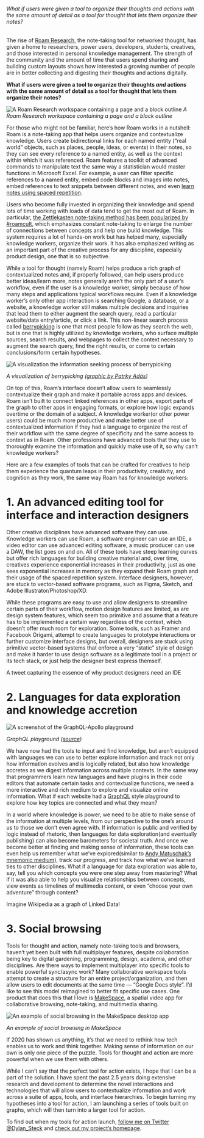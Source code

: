###### What if users were given a tool to organize their thoughts and actions with the same amount of detail as a tool for thought that lets them organize their notes?

The rise of [Roam Research](https://roamresearch.com/), the note-taking tool for networked thought, has given a home to researchers, power users, developers, students, creatives, and those interested in personal knowledge management. The strength of the community and the amount of time that users spend sharing and building custom layouts shows how interested a growing number of people are in better collecting and digesting their thoughts and actions digitally.

**What if users were given a tool to organize their thoughts _and_ actions with the same amount of detail as a tool for thought that lets them organize their notes?**

![A Roam Research workspace containing a page and a block outline](Media/RoamResearchWorkspace.png)
*A Roam Research workspace containing a page and a block outline*

For those who might not be familiar, here’s how Roam works in a nutshell: Roam is a note-taking app that helps users organize and contextualize knowledge. Users create bidirectional links for each named entity (“real world” objects, such as places, people, ideas, or events) in their notes, so they can see every reference to a named entity, as well as the context within which it was referenced. Roam features a toolkit of advanced commands to manipulate text the same way a statistician would master functions in Microsoft Excel. For example, a user can filter specific references to a named entity, embed code blocks and images into notes, embed references to text snippets between different notes, and even [learn notes using spaced repetition](https://nesslabs.com/spaced-repetition-roam-research).

Users who become fully invested in organizing their knowledge and spend lots of time working with loads of data tend to get the most out of Roam. In particular, [the Zettlekasten note-taking method has been popularized by #roamcult](https://eugeneyan.com/writing/note-taking-zettelkasten/), which emphasizes constant note-taking to enlarge the number of connections between concepts and help one build knowledge. This system requires a lot of hands-on work but has helped many, especially knowledge workers, organize their work. It has also emphasized writing as an important part of the creative process for any discipline, especially product design, one that is so subjective.

While a tool for thought (namely Roam) helps produce a rich graph of contextualized notes and, if properly followed, can help users produce better ideas/learn more, notes generally aren’t the only part of a user’s workflow, even if the user is a knowledge worker, simply because of how many steps and applications typical workflows require. Even if a knowledge worker’s only other app interaction is searching Google, a database, or a website, a knowledge worker still makes multiple decisions and inquiries that lead them to either augment the search query, read a particular website/data entry/article, or click a link. This non-linear search process called [berrypicking](https://www.researchgate.net/publication/237730116_'Berrypicking'_in_History_A_user-centered_approach_to_bibliographic_interfaces) is one that most people follow as they search the web, but is one that is highly utilized by knowledge workers, who surface multiple sources, search results, and webpages to collect the context necessary to augment the search query, find the right results, or come to certain conclusions/form certain hypotheses.

![A visualization the information seeking process of berrypicking](Media/BerrypickingSearch.png)

*A visualization of berrypicking ([graphic by Patrky Adás](https://medium.com/free-code-camp/browserhistory-2abad38022b1#.5aezub8z2))*

On top of this, Roam’s interface doesn’t allow users to seamlessly contextualize their graph and make it portable across apps and devices. Roam isn’t built to connect linked references in other apps, export parts of the graph to other apps in engaging formats, or explore how logic expands overtime or the domain of a subject. A knowledge worker(or other power users) could be much more productive and make better use of contextualized information if they had a language to organize the rest of their workflow with the same degree of specificity and the same access to context as in Roam. Other professions have advanced tools that they use to thoroughly examine the information and quickly make use of it, so why can’t knowledge workers?

Here are a few examples of tools that can be crafted for creatives to help them experience the quantum leaps in their productivity, creativity, and cognition as they work, the same way Roam has for knowledge workers:

# 1. An advanced editing tool for interface and interaction designers

Other creative disciplines have advanced software they can use. Knowledge workers can use Roam, a software engineer can use an IDE, a video editor can use advanced editing software, a music producer can use a DAW, the list goes on and on. All of these tools have steep learning curves but offer rich languages for building creative material and, over time, creatives experience exponential increases in their productivity, just as one sees exponential increases in memory as they expand their Roam graph and their usage of the spaced repetition system. Interface designers, however, are stuck to vector-based software programs, such as Figma, Sketch, and Adobe Illustrator/Photoshop/XD.

While these programs are easy to use and allow designers to streamline certain parts of their workflow, motion design features are limited, as are design system features, which seem too primitive and assume that a feature has to be implemented a certain way regardless of the context, which doesn’t offer much room for exploration. Some tools, such as Framer and Facebook Origami, attempt to create languages to prototype interactions or further customize interface designs, but overall, designers are stuck using primitive vector-based systems that enforce a very “static” style of design and make it harder to use design software as a legitimate tool in a project or its tech stack, or just help the designer best express themself.

A tweet capturing the essence of why product designers need an IDE

# 2. Languages for data exploration and knowledge accretion

![A screenshot of the GraphQL-Apollo playground](Media/ApolloGraphQLPlayground.png)

*GraphQL playground ([source](https://www.gatsbyjs.com/docs/using-graphql-playground/))*

We have now had the tools to input and find knowledge, but aren’t equipped with languages we can use to better explore information and track not only how information evolves and is logically related, but also how knowledge accretes as we digest information across multiple contexts. In the same way that programmers learn new languages and have plugins in their code editors that automate certain tasks and contextualize functions, we need a more interactive and rich medium to explore and visualize online information. What if each website had a [GraphQL](https://graphql.org/) style playground to explore how key topics are connected and what they mean?

In a world where knowledge is power, we need to be able to make sense of the information at multiple levels, from our perspective to the one’s around us to those we don’t even agree with. If information is public and verified by logic instead of rhetoric, then languages for data exploration(and eventually publishing) can also become barometers for societal truth. And once we become better at finding and making sense of information, these tools can even help us remember what we’ve explored(similar to [Andy Matuschak’s mnemonic medium](https://numinous.productions/ttft)), track our progress, and track how what we’ve learned ties to other disciplines. What if a language for data exploration was able to, say, tell you which concepts you were one step away from mastering? What if it was also able to help you visualize relationships between concepts, view events as timelines of multimedia content, or even “choose your own adventure” through content?

Imagine Wikipedia as a graph of Linked Data!

# 3. Social browsing

Tools for thought and action, namely note-taking tools and browsers, haven’t yet been built with full multiplayer features, despite collaboration being key to digital gardening, programming, design, academia, and other disciplines. Are there ways to implement multiplayer into specific tools to enable powerful sync/async work? Many collaborative workspace tools attempt to create a structure for an entire project/organization, and then allow users to edit documents at the same time — “Google Docs style”. I’d like to see this model reimagined to better fit specific use cases. One product that does this that I love is [MakeSpace](https://makespace.fun/), a spatial video app for collaborative browsing, note-taking, and multimedia sharing.

![An example of social browsing in the MakeSpace desktop app](Media/MakeSpaceApp.png)

*An example of social browsing in MakeSpace*

If 2020 has shown us anything, it’s that we need to rethink how tech enables us to work and think together. Making sense of information on our own is only one piece of the puzzle. Tools for thought and action are more powerful when we use them with others.

While I can’t say that the perfect tool for action exists, I hope that I can be a part of the solution. I have spent the past 2.5 years doing extensive research and development to determine the novel interactions and technologies that will allow users to contextualize information and work across a suite of apps, tools, and interface hierarchies. To begin turning my hypotheses into a tool for action, I am launching a series of tools built on graphs, which will then turn into a larger tool for action.

To find out when my tools for action launch, [follow me on Twitter @Dylan_Steck](https://twitter.com/Dylan_Steck) and [check out my project’s homepage](http://www.withcortex.com/).